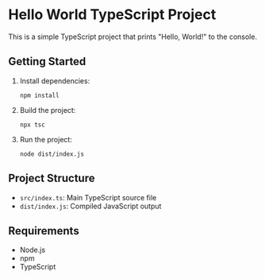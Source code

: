 # Hello World TypeScript Project

This is a simple TypeScript project that prints "Hello, World!" to the console.

## Getting Started

1. Install dependencies:
   ```
   npm install
   ```
2. Build the project:
   ```
   npx tsc
   ```
3. Run the project:
   ```
   node dist/index.js
   ```

## Project Structure
- `src/index.ts`: Main TypeScript source file
- `dist/index.js`: Compiled JavaScript output

## Requirements
- Node.js
- npm
- TypeScript
